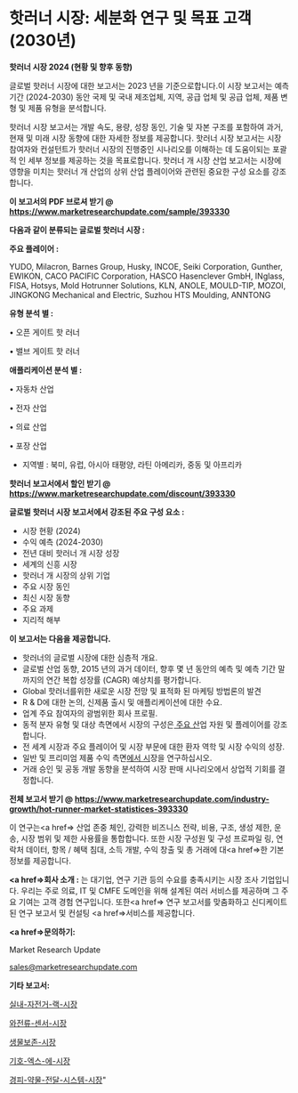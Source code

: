 # 핫러너 시장: 세분화 연구 및 목표 고객(2030년)

<strong>핫러너 시장 2024 (현황 및 향후 동향)</strong>

글로벌 핫러너 시장에 대한 보고서는 2023 년을 기준으로합니다.이 시장 보고서는 예측 기간 (2024-2030) 동안 국제 및 국내 제조업체, 지역, 공급 업체 및 공급 업체, 제품 변형 및 제품 유형을 분석합니다.

핫러너 시장 보고서는 개발 속도, 용량, 성장 동인, 기술 및 자본 구조를 포함하여 과거, 현재 및 미래 시장 동향에 대한 자세한 정보를 제공합니다. 핫러너 시장 보고서는 시장 참여자와 컨설턴트가 핫러너 시장의 진행중인 시나리오를 이해하는 데 도움이되는 포괄적 인 세부 정보를 제공하는 것을 목표로합니다. 핫러너 개 시장 산업 보고서는 시장에 영향을 미치는 핫러너 개 산업의 상위 산업 플레이어와 관련된 중요한 구성 요소를 강조합니다.



<strong>이 보고서의 PDF 브로셔 받기 @ <a href=https://www.marketresearchupdate.com/sample/393330>https://www.marketresearchupdate.com/sample/393330</a></strong>



<strong>다음과 같이 분류되는 글로벌 핫러너 시장 :</strong>



<strong>주요 플레이어 :</strong>

YUDO, Milacron, Barnes Group, Husky, INCOE, Seiki Corporation, Gunther, EWIKON, CACO PACIFIC Corporation, HASCO Hasenclever GmbH, INglass, FISA, Hotsys, Mold Hotrunner Solutions, KLN, ANOLE, MOULD-TIP, MOZOI, JINGKONG Mechanical and Electric, Suzhou HTS Moulding, ANNTONG



<strong>유형 분석 별 :</strong>

• 오픈 게이트 핫 러너

• 밸브 게이트 핫 러너



<strong>애플리케이션 분석 별 :</strong>

• 자동차 산업

• 전자 산업

• 의료 산업

• 포장 산업

<ul>
  <li>지역별 : 북미, 유럽, 아시아 태평양, 라틴 아메리카, 중동 및 아프리카</li>
</ul>


<strong>핫러너 보고서에서 할인 받기 @ <a href=https://www.marketresearchupdate.com/discount/393330>https://www.marketresearchupdate.com/discount/393330</a></strong>



<strong>글로벌 핫러너 시장 보고서에서 강조된 주요 구성 요소 :</strong>
<ul>
  <li>시장 현황 (2024)</li>
  <li>수익 예측 (2024-2030)</li>
  <li>전년 대비 핫러너 개 시장 성장</li>
  <li>세계의 신흥 시장</li>
  <li>핫러너 개 시장의 상위 기업</li>
  <li>주요 시장 동인</li>
  <li>최신 시장 동향</li>
  <li>주요 과제</li>
  <li>지리적 해부</li>
</ul>


<strong>이 보고서는 다음을 제공합니다.</strong>
<ul>
  <li>핫러너의 글로벌 시장에 대한 심층적 개요.</li>
  <li>글로벌 산업 동향, 2015 년의 과거 데이터, 향후 몇 년 동안의 예측 및 예측 기간 말까지의 연간 복합 성장률 (CAGR) 예상치를 평가합니다.</li>
  <li>Global 핫러너를위한 새로운 시장 전망 및 표적화 된 마케팅 방법론의 발견</li>
  <li>R &amp; D에 대한 논의, 신제품 출시 및 애플리케이션에 대한 수요.</li>
  <li>업계 주요 참여자의 광범위한 회사 프로필.</li>
  <li>동적 분자 유형 및 대상 측면에서 시장의 구성은<a href=> 주요 산</a>업 자원 및 플레이어를 강조합니다.</li>
  <li>전 세계 시장과 주요 플레이어 및 시장 부문에 대한 환자 역학 및 시장 수익의 성장.</li>
  <li>일반 및 프리미엄 제품 수익 측면<a href=>에서 시</a>장을 연구하십시오.</li>
  <li>거래 승인 및 공동 개발 동향을 분석하여 시장 판매 시나리오에서 상업적 기회를 결정합니다.</li>
</ul>



<strong>전체 보고서 받기 @ <a href=https://www.marketresearchupdate.com/industry-growth/hot-runner-market-statistices-393330>https://www.marketresearchupdate.com/industry-growth/hot-runner-market-statistices-393330</a></strong>

이 연구는<a href=> 산업 존중</a> 체인, 강력한 비즈니스 전략, 비용, 구조, 생성 제한, 운송, 시장 범위 및 제한 사용률을 통합합니다. 또한 시장 구성원 및 구성 프로파일 링, 연락처 데이터, 항목 / 혜택 침대, 소득 개발, 수익 창출 및 총 거래에 대<a href=>한 기본 </a>정보를 제공합니다.



<strong><a href=>회사 소</a>개 :</strong>
는 대기업, 연구 기관 등의 수요를 충족시키는 시장 조사 기업입니다. 우리는 주로 의료, IT 및 CMFE 도메인을 위해 설계된 여러 서비스를 제공하며 그 주요 기여는 고객 경험 연구입니다. 또한<a href=> 연구 보</a>고서를 맞춤화하고 신디케이트 된 연구 보고서 및 컨설팅 <a href=>서비스</a>를 제공합니다.



<strong><a href=>문의하기:</a></strong>

Market Research Update

sales@marketresearchupdate.com



<strong>기타 보고서:</strong>

<a href=https://www.linkedin.com/pulse/실내-자전거-랙-시장-진입-전략-및-위험-평가2029년-trend-tracking-tips-360-analysis/>실내-자전거-랙-시장</a>

<a href=https://www.linkedin.com/pulse/와전류-센서-시장-세분화-연구-및-목표-고객2029년-survey-savvy-insights-360-analysis-nputf/>와전류-센서-시장</a>

<a href=https://www.linkedin.com/pulse/생물보존-시장-규모-및-성장-2023-isdailynews-rxyuf/>생물보존-시장</a>

<a href=https://www.linkedin.com/pulse/기호-엑스-에-시장-경쟁-분석-및-성장-잠재력-2030-consumer-connection-compendium-ana-jfgcf/>기호-엑스-에-시장</a>

<a href=https://www.linkedin.com/pulse/경피-약물-전달-시스템-시장-세분화-연구-및-목표-고객2029년-trendsetters-talk-360-analysis-lx1gf/>경피-약물-전달-시스템-시장</a>"
